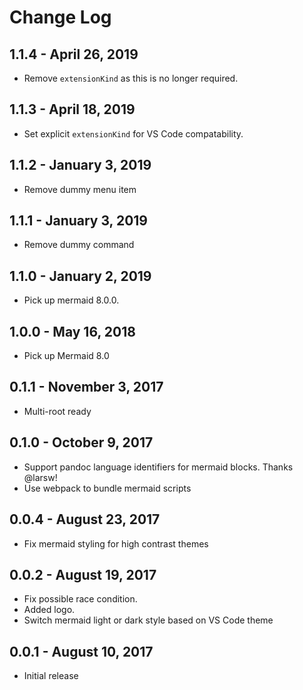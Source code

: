 # Change Log

## 1.1.4 - April 26, 2019
- Remove `extensionKind` as this is no longer required.

## 1.1.3 - April 18, 2019
- Set explicit `extensionKind` for VS Code compatability.

## 1.1.2 - January 3, 2019
- Remove dummy menu item

## 1.1.1 - January 3, 2019
- Remove dummy command

## 1.1.0 - January 2, 2019
- Pick up mermaid 8.0.0.

## 1.0.0 - May 16, 2018
- Pick up Mermaid 8.0

## 0.1.1 - November 3, 2017
- Multi-root ready

## 0.1.0 - October 9, 2017
- Support pandoc language identifiers for mermaid blocks. Thanks @larsw!
- Use webpack to bundle mermaid scripts

## 0.0.4 - August 23, 2017
- Fix mermaid styling for high contrast themes

## 0.0.2 - August 19, 2017
- Fix possible race condition.
- Added logo.
- Switch mermaid light or dark style based on VS Code theme

## 0.0.1 - August 10, 2017
- Initial release
